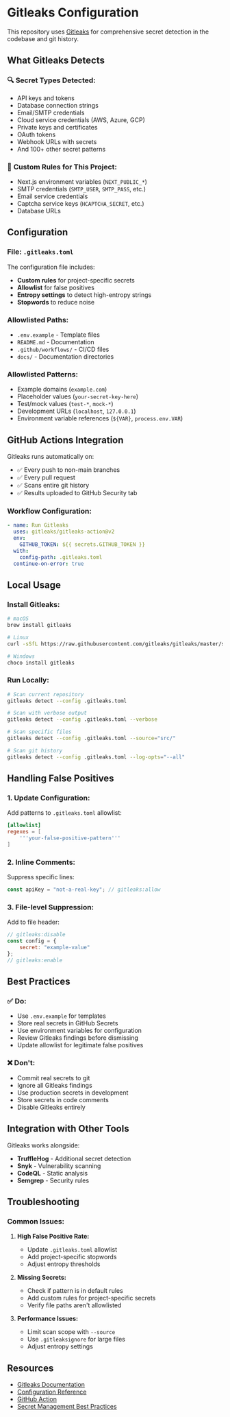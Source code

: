 # Gitleaks Configuration

This repository uses [Gitleaks](https://github.com/gitleaks/gitleaks) for comprehensive secret detection in the codebase and git history.

## What Gitleaks Detects

### 🔍 **Secret Types Detected:**
- API keys and tokens
- Database connection strings
- Email/SMTP credentials
- Cloud service credentials (AWS, Azure, GCP)
- Private keys and certificates
- OAuth tokens
- Webhook URLs with secrets
- And 100+ other secret patterns

### 🎯 **Custom Rules for This Project:**
- Next.js environment variables (`NEXT_PUBLIC_*`)
- SMTP credentials (`SMTP_USER`, `SMTP_PASS`, etc.)
- Email service credentials
- Captcha service keys (`HCAPTCHA_SECRET`, etc.)
- Database URLs

## Configuration

### File: `.gitleaks.toml`
The configuration file includes:
- **Custom rules** for project-specific secrets
- **Allowlist** for false positives
- **Entropy settings** to detect high-entropy strings
- **Stopwords** to reduce noise

### Allowlisted Paths:
- `.env.example` - Template files
- `README.md` - Documentation
- `.github/workflows/` - CI/CD files
- `docs/` - Documentation directories

### Allowlisted Patterns:
- Example domains (`example.com`)
- Placeholder values (`your-secret-key-here`)
- Test/mock values (`test-*`, `mock-*`)
- Development URLs (`localhost`, `127.0.0.1`)
- Environment variable references (`${VAR}`, `process.env.VAR`)

## GitHub Actions Integration

Gitleaks runs automatically on:
- ✅ Every push to non-main branches
- ✅ Every pull request
- ✅ Scans entire git history
- ✅ Results uploaded to GitHub Security tab

### Workflow Configuration:
```yaml
- name: Run Gitleaks
  uses: gitleaks/gitleaks-action@v2
  env:
    GITHUB_TOKEN: ${{ secrets.GITHUB_TOKEN }}
  with:
    config-path: .gitleaks.toml
  continue-on-error: true
```

## Local Usage

### Install Gitleaks:
```bash
# macOS
brew install gitleaks

# Linux
curl -sSfL https://raw.githubusercontent.com/gitleaks/gitleaks/master/scripts/install.sh | sh

# Windows
choco install gitleaks
```

### Run Locally:
```bash
# Scan current repository
gitleaks detect --config .gitleaks.toml

# Scan with verbose output
gitleaks detect --config .gitleaks.toml --verbose

# Scan specific files
gitleaks detect --config .gitleaks.toml --source="src/"

# Scan git history
gitleaks detect --config .gitleaks.toml --log-opts="--all"
```

## Handling False Positives

### 1. Update Configuration:
Add patterns to `.gitleaks.toml` allowlist:
```toml
[allowlist]
regexes = [
    '''your-false-positive-pattern'''
]
```

### 2. Inline Comments:
Suppress specific lines:
```javascript
const apiKey = "not-a-real-key"; // gitleaks:allow
```

### 3. File-level Suppression:
Add to file header:
```javascript
// gitleaks:disable
const config = {
    secret: "example-value"
};
// gitleaks:enable
```

## Best Practices

### ✅ **Do:**
- Use `.env.example` for templates
- Store real secrets in GitHub Secrets
- Use environment variables for configuration
- Review Gitleaks findings before dismissing
- Update allowlist for legitimate false positives

### ❌ **Don't:**
- Commit real secrets to git
- Ignore all Gitleaks findings
- Use production secrets in development
- Store secrets in code comments
- Disable Gitleaks entirely

## Integration with Other Tools

Gitleaks works alongside:
- **TruffleHog** - Additional secret detection
- **Snyk** - Vulnerability scanning
- **CodeQL** - Static analysis
- **Semgrep** - Security rules

## Troubleshooting

### Common Issues:

1. **High False Positive Rate:**
   - Update `.gitleaks.toml` allowlist
   - Add project-specific stopwords
   - Adjust entropy thresholds

2. **Missing Secrets:**
   - Check if pattern is in default rules
   - Add custom rules for project-specific secrets
   - Verify file paths aren't allowlisted

3. **Performance Issues:**
   - Limit scan scope with `--source`
   - Use `.gitleaksignore` for large files
   - Adjust entropy settings

## Resources

- [Gitleaks Documentation](https://github.com/gitleaks/gitleaks)
- [Configuration Reference](https://github.com/gitleaks/gitleaks/blob/master/config/gitleaks.toml)
- [GitHub Action](https://github.com/gitleaks/gitleaks-action)
- [Secret Management Best Practices](https://owasp.org/www-project-top-ten/2021/A07_2021-Identification_and_Authentication_Failures/)
